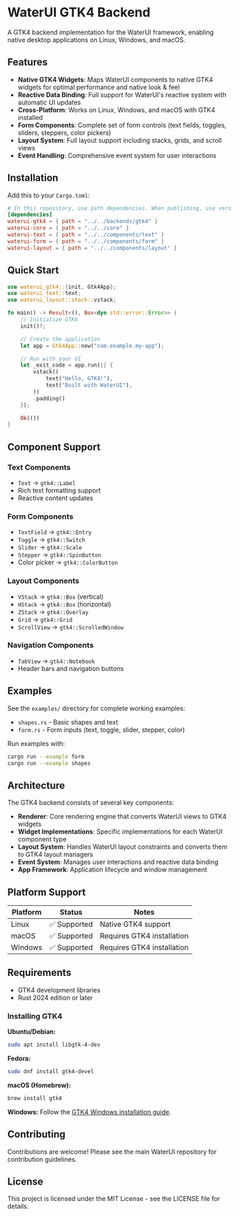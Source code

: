 # WaterUI GTK4 Backend

A GTK4 backend implementation for the WaterUI framework, enabling native desktop applications on Linux, Windows, and macOS.

## Features

- **Native GTK4 Widgets**: Maps WaterUI components to native GTK4 widgets for optimal performance and native look & feel
- **Reactive Data Binding**: Full support for WaterUI's reactive system with automatic UI updates
- **Cross-Platform**: Works on Linux, Windows, and macOS with GTK4 installed
- **Form Components**: Complete set of form controls (text fields, toggles, sliders, steppers, color pickers)
- **Layout System**: Full layout support including stacks, grids, and scroll views
- **Event Handling**: Comprehensive event system for user interactions

## Installation

Add this to your `Cargo.toml`:

```toml
# In this repository, use path dependencies. When publishing, use versions instead.
[dependencies]
waterui-gtk4 = { path = "../../backends/gtk4" }
waterui-core = { path = "../../core" }
waterui-text = { path = "../../components/text" }
waterui-form = { path = "../../components/form" }
waterui-layout = { path = "../../components/layout" }
```

## Quick Start

```rust
use waterui_gtk4::{init, Gtk4App};
use waterui_text::text;
use waterui_layout::stack::vstack;

fn main() -> Result<(), Box<dyn std::error::Error>> {
    // Initialize GTK4
    init()?;

    // Create the application
    let app = Gtk4App::new("com.example.my-app");

    // Run with your UI
    let _exit_code = app.run(|| {
        vstack((
            text("Hello, GTK4!"),
            text("Built with WaterUI"),
        ))
        .padding()
    });

    Ok(())
}
```

## Component Support

### Text Components
- `Text` -> `gtk4::Label`
- Rich text formatting support
- Reactive content updates

### Form Components
- `TextField` -> `gtk4::Entry`
- `Toggle` -> `gtk4::Switch` 
- `Slider` -> `gtk4::Scale`
- `Stepper` -> `gtk4::SpinButton`
- Color picker -> `gtk4::ColorButton`

### Layout Components
- `VStack` -> `gtk4::Box` (vertical)
- `HStack` -> `gtk4::Box` (horizontal)
- `ZStack` -> `gtk4::Overlay`
- `Grid` -> `gtk4::Grid`
- `ScrollView` -> `gtk4::ScrolledWindow`

### Navigation Components
- `TabView` -> `gtk4::Notebook`
- Header bars and navigation buttons

## Examples

See the `examples/` directory for complete working examples:

- `shapes.rs` - Basic shapes and text
- `form.rs` - Form inputs (text, toggle, slider, stepper, color)

Run examples with:
```bash
cargo run --example form
cargo run --example shapes
```

## Architecture

The GTK4 backend consists of several key components:

- **Renderer**: Core rendering engine that converts WaterUI views to GTK4 widgets
- **Widget Implementations**: Specific implementations for each WaterUI component type
- **Layout System**: Handles WaterUI layout constraints and converts them to GTK4 layout managers
- **Event System**: Manages user interactions and reactive data binding
- **App Framework**: Application lifecycle and window management

## Platform Support

| Platform | Status | Notes |
|----------|---------|-------|
| Linux    | ✅ Supported | Native GTK4 support |
| macOS    | ✅ Supported | Requires GTK4 installation |
| Windows  | ✅ Supported | Requires GTK4 installation |

## Requirements

- GTK4 development libraries
- Rust 2024 edition or later

### Installing GTK4

**Ubuntu/Debian:**
```bash
sudo apt install libgtk-4-dev
```

**Fedora:**
```bash
sudo dnf install gtk4-devel
```

**macOS (Homebrew):**
```bash
brew install gtk4
```

**Windows:**
Follow the [GTK4 Windows installation guide](https://gtk-rs.org/gtk4-rs/stable/latest/docs/gtk4/installation.html).

## Contributing

Contributions are welcome! Please see the main WaterUI repository for contribution guidelines.

## License

This project is licensed under the MIT License - see the LICENSE file for details.
